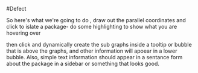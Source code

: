 #Defect


So here's what we're going to do , draw out the parallel coordinates and click to islate a package- do some highlighting to show what you are hovering over

then click and dynamically create the sub graphs inside a tooltip or bubble that is above the graphs, and other information will apoear in a lower bubble. Also, simple text information should appear in a sentance form about the package in a sidebar or something that looks good.
